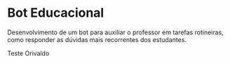 # Bot Educacional

Desenvolvimento de um bot para auxiliar o professor em tarefas rotineiras, como responder as dúvidas mais recorrentes dos estudantes.

Teste Orivaldo
